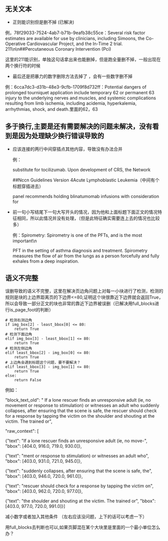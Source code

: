## 无关文本

- 正则能识别但是删不掉 (已解决)

例，78f29033-7524-4ab7-b71b-9eafb38c55ce：Several risk factor estimates are available for use by clinicians, including Simoons,  the Co-Operative Cardiovascular Project,  and the In-Time 2 trial. 211\n\n##Percutaneous Coronary Intervention (Pci)

这里的211能识别，单独这句话拿出来也能删掉，但是跑全量删不掉，一般出现在两个换行符的时候





- 最后还是把暴力的数字删除方法去掉了 ，会有一些数字删不掉

例：6cca7dc3-d31b-48e3-9cfb-1709f8d732ff：Potential dangers of prolonged tourniquet application include temporary 62 or permanent 63 injury to the underlying nerves and muscles,  and systemic complications resulting from limb ischemia,  including acidemia, hyperkalemia, arrhythmias, shock, and death.里面的62，63



## 多于换行,主要是还有需要解决的问题未解决，没有看到是因为处理缺少换行错误导致的

- 应该连接的两行中间穿插点其他内容，导致没有办法合并

  例：

  substitute for tocilizumab. Upon development of CRS, the Network

  ##Nccn Guidelines Version 4Acute Lymphoblastic Leukemia（中间有个标题穿插进去）

  panel recommends holding blinatumomab infusions with consideration for 

- 前一句小写结尾下一句大写开头的情况，因为他和上面标题下面正文的情况特征相同，所以此情况并没有处理，（但是此特征确实需要连上去的情况也比较多）

  例：Spirometry: Spirometry is one of the PFTs, and is the most important\n

  PFT in the setting of asthma diagnosis and treatment. Spirometry measures the flow of air from the lungs as a person forcefully and fully exhales from a deep inspiration.

## 语义不完整

误删导致的语义不完整，这里在解决页边角问题上对每一小块进行了检测，检测的规则是块的上边界距离页的下边界<=80,证明这个块很靠近下边界就会返回True，所以会导致一部分正文的块也非常的靠近下边界被误删（已解决用full_blocks进行is_page_foot的判断）

```
# 检测右测边角
if img_box[2] - least_bbox[0] <= 80:
    return True
# 检测下面边角
elif img_box[3] - least_bbox[1] <= 80:
    return True
# 检测左侧边角
elif least_bbox[2] - img_box[0] <= 80:
    return True
# 上边角会遇到标题这个问题，要不要解决？
elif least_bbox[3] - img_box[1] <= 80:
    return True
else:
    return False
```

例如：

"block_text_old": " If a lone rescuer finds an unresponsive adult (ie, no movement or response to stimulation) or witnesses an adult who suddenly collapses, after ensuring that the scene is safe, the rescuer should check for a response by tapping the victim on the shoulder and shouting at the victim. The trained or",

 "raw_context": [

{"text": "If a lone rescuer finds an unresponsive adult (ie, no move-", "bbox": [404.0, 916.0, 719.0, 930.0]},

 {"text": "ment or response to stimulation) or witnesses an adult who", "bbox": [403.0, 931.0, 721.0, 945.0]}, 

{"text": "suddenly collapses, after ensuring that the scene is safe, the", "bbox": [403.0, 946.0, 720.0, 961.0]},

 {"text": "rescuer should check for a response by tapping the victim on", "bbox": [403.0, 962.0, 720.0, 977.0]},

 {"text": "the shoulder and shouting at the victim. The trained or", "bbox": [403.0, 977.0, 720.0, 991.0]}]

减小数字或者加入其他条件  （左右应该没问题，上下的话可以考虑一下）   

用full_blocks去判断也可以,如果页脚混在某个大块里是里面的一个最小单位怎么办？



